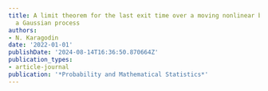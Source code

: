 ```yaml
---
title: A limit theorem for the last exit time over a moving nonlinear boundary for
  a Gaussian process
authors:
- N. Karagodin
date: '2022-01-01'
publishDate: '2024-08-14T16:36:50.870664Z'
publication_types:
- article-journal
publication: '*Probability and Mathematical Statistics*'
---
```

